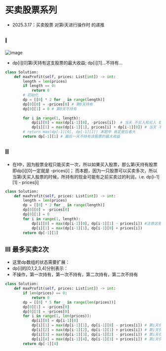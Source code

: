 # 买卖股票系列 
- 2025.3.17：买卖股票 对第i天进行操作时 的递推
## I
![image](https://github.com/user-attachments/assets/52b411bc-6029-445d-ad46-0e5dbf7e85f1)

- dp[i][0]第i天持有这支股票的最大收益; dp[i][1]...不持有...
```python
class Solution:
    def maxProfit(self, prices: List[int]) -> int:
        length = len(prices)
        if length == 0:
            return 0
        # 初始化
        dp = [[0] * 2 for _ in range(length)]
        dp[0][0] = -prices[0] # 第0天持有
        dp[0][1] = 0 # 第0天不持有
        
        for i in range(1, length):
            dp[i][0] = max(dp[i-1][0], -prices[i])  # 当天 不买入和买入 取max
            dp[i][1] = max(dp[i-1][1], prices[i] + dp[i-1][0]) # 当天 不卖出 和卖出 取max
        # return max(dp[-1][0], dp[-1][1]) 本题中 肯定是后者大
        return dp[-1][1] # 最后一天不持有该股票的最大收益 
```

## II 
- 在I中，因为股票全程只能买卖一次，所以如果买入股票，那么第i天持有股票即dp[i][0]一定就是 -prices[i]；
而本题，因为一只股票可以买卖多次，所以当第i天买入股票的时候，所持有的现金可能有之前买卖过的利润，i.e. dp[i-1][1] - prices[i]
```python
class Solution:
    def maxProfit(self, prices: List[int]) -> int:
        length = len(prices)
        dp = [[0] * 2 for _ in range(length)]
        dp[0][0] = -prices[0]
        dp[0][1] = 0
        for i in range(1, length):
            dp[i][0] = max(dp[i-1][0], dp[i-1][1] - prices[i]) #注意这里是和 I 唯一不同的地方
            dp[i][1] = max(dp[i-1][1], dp[i-1][0] + prices[i])
        return dp[-1][1]
```

## III 最多买卖2次
- 这里dp数组的状态需要扩展：
- dp[i]的[0,1,2,3,4]分别表示：
- 不操作，第一次持有，第一次不持有，第二次持有，第二次不持有
```python
class Solution:
    def maxProfit(self, prices: List[int]) -> int:
        if len(prices) == 0:
            return 0
        dp = [[0] * 5 for _ in range(len(prices))]
        dp[0][1] = -prices[0]
        dp[0][3] = -prices[0]
        for i in range(1, len(prices)):
            dp[i][0] = dp[i-1][0]
            dp[i][1] = max(dp[i-1][1], dp[i-1][0] - prices[i]) # 第i天保持持有vs第i天买入
            dp[i][2] = max(dp[i-1][2], dp[i-1][1] + prices[i]) # 第i天保持不持有vs第i天卖出
            dp[i][3] = max(dp[i-1][3], dp[i-1][2] - prices[i]) # 第i天保持持有vs第i天(第二次)买入 (dp[i-1][2]由第一次不持有的状态转移)
            dp[i][4] = max(dp[i-1][4], dp[i-1][3] + prices[i]) # 第i天保持持有vs第i天(第二次)卖出
        return dp[-1][4]
```
